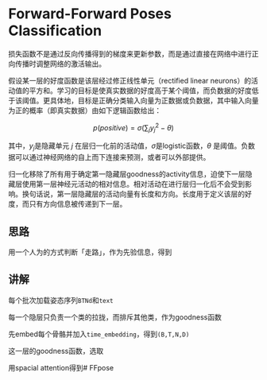 # Forward-Forward Poses Classification

损失函数不是通过反向传播得到的梯度来更新参数，而是通过直接在网络中进行正向传播时调整网络的激活输出。

假设某一层的好度函数是该层经过修正线性单元（rectified linear neurons）的活动值的平方和。学习的目标是使真实数据的好度高于某个阈值，而负数据的好度低于该阈值。更具体地，目标是正确分类输入向量为正数据或负数据，其中输入向量为正的概率（即真实数据）由如下逻辑函数给出：

$$ p(positive) = \sigma (\sum_j y_j^2 - \theta) $$

其中，$y_j$是隐藏单元 $j$ 在层归一化前的活动值，$\sigma$是logistic函数，$\theta$ 是阈值。负数据可以通过神经网络的自上而下连接来预测，或者可以外部提供。

归一化移除了所有用于确定第一隐藏层goodness的activity信息，迫使下一层隐藏层使用第一层神经元活动的相对信息。相对活动在进行层归一化后不会受到影响。换句话说，第一层隐藏层的活动向量有长度和方向。长度用于定义该层的好度，而只有方向信息被传递到下一层。

## 思路

用一个人为的方式判断「走路」，作为先验信息，得到

## 讲解

每个批次加载姿态序列`BTNd`和`text`

每一个隐层只负责一个类的拉拢，而排斥其他类，作为goodness函数

先embed每个骨骼并加入`time_embedding`，得到`(B,T,N,D)`



这一层的goodness函数，选取

用spacial attention得到# FFpose
